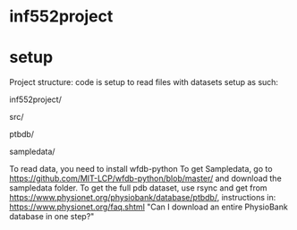 # inf552project
# setup
Project structure:
code is setup to read files with datasets setup as such:

inf552project/

  src/
  
  ptbdb/

  sampledata/
 

To read data, you need to install wfdb-python
To get Sampledata, go to https://github.com/MIT-LCP/wfdb-python/blob/master/ and download the sampledata folder.
To get the full pdb dataset, use rsync and get from https://www.physionet.org/physiobank/database/ptbdb/, instructions in:
https://www.physionet.org/faq.shtml "Can I download an entire PhysioBank database in one step?"
